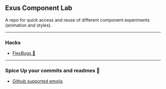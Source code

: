 ## Exus Component Lab

A repo for quick access and reuse of different component experiments (animation
and styles).

---

### Hacks

* [FlexBugs :bug:](https://github.com/philipwalton/flexbugs)

---

### Spice Up your commits and readmes :curry:

* [Github supported emojis](http://www.emoji-cheat-sheet.com/)

